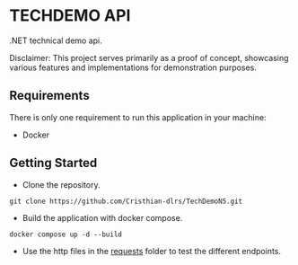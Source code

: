 # TECHDEMO API

.NET technical demo api.

Disclaimer: This project serves primarily as a proof of concept, showcasing various features and implementations for demonstration purposes.

## Requirements

There is only one requirement to run this application in your machine:

- Docker

## Getting Started

- Clone the repository.

```
git clone https://github.com/Cristhian-dlrs/TechDemoN5.git 
```

- Build the application with docker compose.

```
docker compose up -d --build
```

- Use the http files in the [requests](requests/) folder to test the different endpoints.

